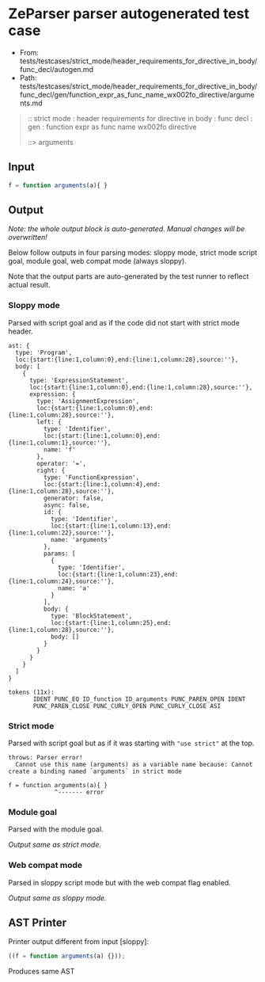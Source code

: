 # ZeParser parser autogenerated test case

- From: tests/testcases/strict_mode/header_requirements_for_directive_in_body/func_decl/autogen.md
- Path: tests/testcases/strict_mode/header_requirements_for_directive_in_body/func_decl/gen/function_expr_as_func_name_wx002fo_directive/arguments.md

> :: strict mode : header requirements for directive in body : func decl : gen : function expr as func name wx002fo directive
>
> ::> arguments

## Input


`````js
f = function arguments(a){ }
`````

## Output

_Note: the whole output block is auto-generated. Manual changes will be overwritten!_

Below follow outputs in four parsing modes: sloppy mode, strict mode script goal, module goal, web compat mode (always sloppy).

Note that the output parts are auto-generated by the test runner to reflect actual result.

### Sloppy mode

Parsed with script goal and as if the code did not start with strict mode header.

`````
ast: {
  type: 'Program',
  loc:{start:{line:1,column:0},end:{line:1,column:28},source:''},
  body: [
    {
      type: 'ExpressionStatement',
      loc:{start:{line:1,column:0},end:{line:1,column:28},source:''},
      expression: {
        type: 'AssignmentExpression',
        loc:{start:{line:1,column:0},end:{line:1,column:28},source:''},
        left: {
          type: 'Identifier',
          loc:{start:{line:1,column:0},end:{line:1,column:1},source:''},
          name: 'f'
        },
        operator: '=',
        right: {
          type: 'FunctionExpression',
          loc:{start:{line:1,column:4},end:{line:1,column:28},source:''},
          generator: false,
          async: false,
          id: {
            type: 'Identifier',
            loc:{start:{line:1,column:13},end:{line:1,column:22},source:''},
            name: 'arguments'
          },
          params: [
            {
              type: 'Identifier',
              loc:{start:{line:1,column:23},end:{line:1,column:24},source:''},
              name: 'a'
            }
          ],
          body: {
            type: 'BlockStatement',
            loc:{start:{line:1,column:25},end:{line:1,column:28},source:''},
            body: []
          }
        }
      }
    }
  ]
}

tokens (11x):
       IDENT PUNC_EQ ID_function ID_arguments PUNC_PAREN_OPEN IDENT
       PUNC_PAREN_CLOSE PUNC_CURLY_OPEN PUNC_CURLY_CLOSE ASI
`````

### Strict mode

Parsed with script goal but as if it was starting with `"use strict"` at the top.

`````
throws: Parser error!
  Cannot use this name (arguments) as a variable name because: Cannot create a binding named `arguments` in strict mode

f = function arguments(a){ }
             ^------- error
`````


### Module goal

Parsed with the module goal.

_Output same as strict mode._

### Web compat mode

Parsed in sloppy script mode but with the web compat flag enabled.

_Output same as sloppy mode._

## AST Printer

Printer output different from input [sloppy]:

````js
((f = function arguments(a) {}));
````

Produces same AST
